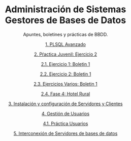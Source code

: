 <div align="center">

# Administración de Sistemas Gestores de Bases de Datos

Apuntes, boletines y prácticas de BBDD.

[1. PLSQL Avanzado](./ApuntesPL.md)

[2. Pŕactica Juvenil: Ejercicio 2](./Ejercicio2Practicajuvenil.md)

[2.1. Ejercicio 1: Boletin 1](./Ejercicio_1)

[2.2. Ejercicio 2: Boletin 1](./Ejercicio_2)

[2.3. Ejercicios Varios: Boletin 1](./EjerciciosVarios)

[2.4. Fase 4: Hotel Rural](./fase4.md)

[3. Instalación y configuración de Servidores y Clientes](./ABD_practica.md)

[4. Gestión de Usuarios](./GestionUsuarios.md)

[4.1. Práctica Usuarios](./practicausuarios.md)

[5. Interconexión de Servidores de bases de datos](./interconexion.md)

</div>
